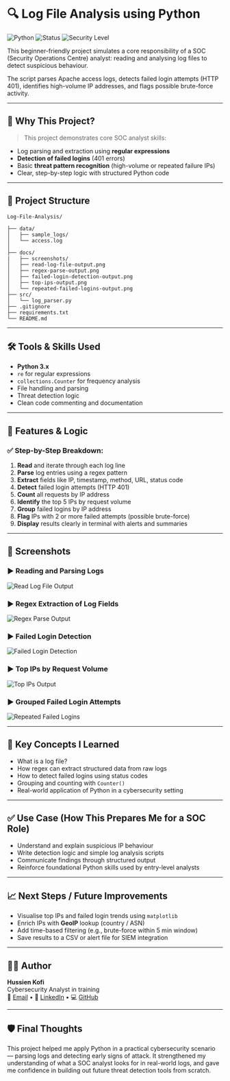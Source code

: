 # 🔍 Log File Analysis using Python
![Python](https://img.shields.io/badge/Python-3.11-blue?logo=python&logoColor=white)
![Status](https://img.shields.io/badge/status-Completed-brightgreen)
![Security Level](https://img.shields.io/badge/focus-SOC%20Analyst%20Training-orange)


This beginner-friendly project simulates a core responsibility of a SOC (Security Operations Centre) analyst: reading and analysing log files to detect suspicious behaviour.

The script parses Apache access logs, detects failed login attempts (HTTP 401), identifies high-volume IP addresses, and flags possible brute-force activity.

---

## 🧠 Why This Project?

> This project demonstrates core SOC analyst skills:
- Log parsing and extraction using **regular expressions**
- **Detection of failed logins** (401 errors)
- Basic **threat pattern recognition** (high-volume or repeated failure IPs)
- Clear, step-by-step logic with structured Python code

---

## 📁 Project Structure

 ```
Log-File-Analysis/

├── data/  
│   ├── sample_logs/
│   └── access.log 
│   
├── docs/
|   ├── screenshots/
│   ├── read-log-file-output.png
│   ├── regex-parse-output.png
│   ├── failed-login-detection-output.png
│   ├── top-ips-output.png
│   └── repeated-failed-logins-output.png
├── src/
│   └── log_parser.py
├── .gitignore
├── requirements.txt
└── README.md
```
---

## 🛠️ Tools & Skills Used

- **Python 3.x**
- `re` for regular expressions
- `collections.Counter` for frequency analysis
- File handling and parsing
- Threat detection logic
- Clean code commenting and documentation

---

## 🚦 Features & Logic

### ✅ Step-by-Step Breakdown:

1. **Read** and iterate through each log line  
2. **Parse** log entries using a regex pattern  
3. **Extract** fields like IP, timestamp, method, URL, status code  
4. **Detect** failed login attempts (HTTP 401)  
5. **Count** all requests by IP address  
6. **Identify** the top 5 IPs by request volume  
7. **Group** failed logins by IP address  
8. **Flag** IPs with 2 or more failed attempts (possible brute-force)  
9. **Display** results clearly in terminal with alerts and summaries

---

## 📸 Screenshots

### ▶️ Reading and Parsing Logs  
![Read Log File Output](docs/screenshots/read-log-file-output.png)

### ▶️ Regex Extraction of Log Fields  
![Regex Parse Output](docs/screenshots/regex-parse-output.png)

### ▶️ Failed Login Detection  
![Failed Login Detection](docs/screenshots/failed-login-detection-output.png)

### ▶️ Top IPs by Request Volume  
![Top IPs Output](docs/screenshots/top-ips-output.png)

### ▶️ Grouped Failed Login Attempts  
![Repeated Failed Logins](docs/screenshots/repeated-failed-logins-output.png)

---

## 🧠 Key Concepts I Learned

- What is a log file?
- How regex can extract structured data from raw logs
- How to detect failed logins using status codes
- Grouping and counting with `Counter()`
- Real-world application of Python in a cybersecurity setting

---

## ✅ Use Case (How This Prepares Me for a SOC Role)

- Understand and explain suspicious IP behaviour
- Write detection logic and simple log analysis scripts
- Communicate findings through structured output
- Reinforce foundational Python skills used by entry-level analysts

---

## 📈 Next Steps / Future Improvements

- Visualise top IPs and failed login trends using `matplotlib`
- Enrich IPs with **GeoIP** lookup (country / ASN)
- Add time-based filtering (e.g., brute-force within 5 min window)
- Save results to a CSV or alert file for SIEM integration

---

## 🙋‍♂️ Author

**Hussien Kofi**  
Cybersecurity Analyst in training  
📧 [Email](mailto:Hussienkofi@gmail.com) • 🔗 [LinkedIn](https://www.linkedin.com/in/hussien-kofi-99a012330/) • 💻 [GitHub](https://github.com/Hussien-K11)

---

## 🛡️ Final Thoughts

This project helped me apply Python in a practical cybersecurity scenario — parsing logs and detecting early signs of attack. It strengthened my understanding of what a SOC analyst looks for in real-world logs, and gave me confidence in building out future threat detection tools from scratch.

